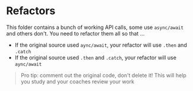 # Refactors

This folder contains a bunch of working API calls, some use `async/await` and others don't. You need to refactor them all so that ...

- If the original source used `aync/await`, your refactor will use `.then` and `.catch`
- If the original source used `.then` and `.catch`, your refactor will use `aync/await`

> Pro tip: comment out the original code, don't delete it! This will help you study and your coaches review your work
